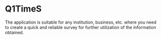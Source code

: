 # Q1TimeS
The application is suitable for any institution, business, etc. where you need to create a quick and reliable survey for further utilization of the information obtained.
